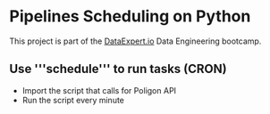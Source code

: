 # Pipelines Scheduling on Python
This project is part of the [DataExpert.io](https://learn.dataexpert.io/) Data Engineering bootcamp.

## Use '''schedule''' to run tasks (CRON)
- Import the script that calls for Poligon API
- Run the script every minute